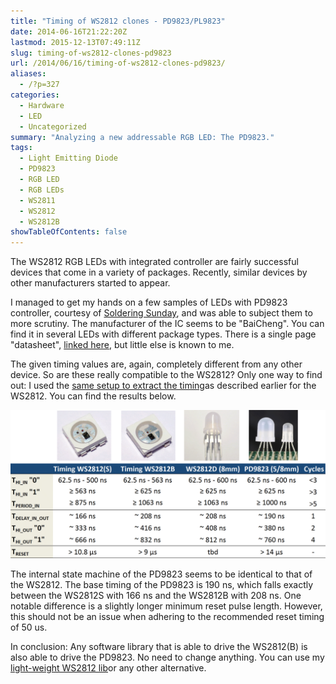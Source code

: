 ```yaml
---
title: "Timing of WS2812 clones - PD9823/PL9823"
date: 2014-06-16T21:22:20Z
lastmod: 2015-12-13T07:49:11Z
slug: timing-of-ws2812-clones-pd9823
url: /2014/06/16/timing-of-ws2812-clones-pd9823/
aliases:
  - /?p=327
categories:
  - Hardware
  - LED
  - Uncategorized
summary: "Analyzing a new addressable RGB LED: The PD9823."
tags:
  - Light Emitting Diode
  - PD9823
  - RGB LED
  - RGB LEDs
  - WS2811
  - WS2812
  - WS2812B
showTableOfContents: false
---
```


The WS2812 RGB LEDs with integrated controller are fairly successful devices that come in a variety of packages. Recently, similar devices by other manufacturers started to appear.

I managed to get my hands on a few samples of LEDs with PD9823 controller, courtesy of [Soldering Sunday](http://solderingsunday.com), and was able to subject them to more scrutiny. The manufacturer of the IC seems to be "BaiCheng". You can find it in several LEDs with different package types. There is a single page "datasheet", [linked here](p9823-datasheet.png), but little else is known to me.

The given timing values are, again, completely different from any other device. So are these really compatible to the WS2812? Only one way to find out: I used the [same setup to extract the timing](/2014/01/14/light_ws2812-library-v2-0-part-i-understanding-the-ws2812/)as described earlier for the WS2812. You can find the results below.

![Timing_with_thumbs](timing_with_thumbs.png)



The internal state machine of the PD9823 seems to be identical to that of the WS2812. The base timing of the PD9823 is 190 ns, which falls exactly between the WS2812S with 166 ns and the WS2812B with 208 ns. One notable difference is a slightly longer minimum reset pulse length. However, this should not be an issue when adhering to the recommended reset timing of 50 us.

In conclusion: Any software library that is able to drive the WS2812(B) is also able to drive the PD9823. No need to change anything. You can use my [light-weight WS2812 lib](https://github.com/cpldcpu/light_ws2812)or any other alternative.
